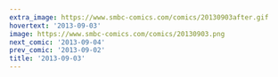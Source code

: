 ```yaml
---
extra_image: https://www.smbc-comics.com/comics/20130903after.gif
hovertext: '2013-09-03'
image: https://www.smbc-comics.com/comics/20130903.png
next_comic: '2013-09-04'
prev_comic: '2013-09-02'
title: '2013-09-03'
---
```


